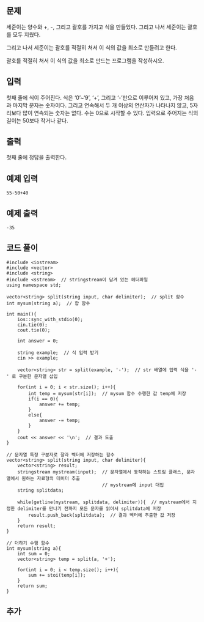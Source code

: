 ## 문제 
세준이는 양수와 +, -, 그리고 괄호를 가지고 식을 만들었다. 그리고 나서 세준이는 괄호를 모두 지웠다.

그리고 나서 세준이는 괄호를 적절히 쳐서 이 식의 값을 최소로 만들려고 한다.

괄호를 적절히 쳐서 이 식의 값을 최소로 만드는 프로그램을 작성하시오.
## 입력
첫째 줄에 식이 주어진다. 식은 ‘0’~‘9’, ‘+’, 그리고 ‘-’만으로 이루어져 있고, 가장 처음과 마지막 문자는 숫자이다. 그리고 연속해서 두 개 이상의 연산자가 나타나지 않고, 5자리보다 많이 연속되는 숫자는 없다. 수는 0으로 시작할 수 있다. 입력으로 주어지는 식의 길이는 50보다 작거나 같다.
## 출력
첫째 줄에 정답을 출력한다.


## 예제 입력 
```
55-50+40
```

## 예제 출력  
```
-35
```
## 코드 풀이
```
#include <iostream>
#include <vector>
#include <string>
#include <sstream>  // stringstream이 담겨 있는 헤더파일
using namespace std;

vector<string> split(string input, char delimiter);  // split 함수
int mysum(string a);  // 합 함수

int main(){
    ios::sync_with_stdio(0);
    cin.tie(0);
    cout.tie(0);
    
    int answer = 0;
    
    string example;  // 식 입력 받기
    cin >> example;
    
    vector<string> str = split(example, '-');  // str 배열에 입력 식을 '-' 로 구분한 문자열 삽입
    
    for(int i = 0; i < str.size(); i++){
        int temp = mysum(str[i]);  // mysum 함수 수행한 값 temp에 저장
        if(i == 0){
            answer += temp;
        }
        else{
            answer -= temp;
        }
    }
    cout << answer << '\n';  // 결과 도출
}

// 문자열 특정 구분자로 잘라 벡터에 저장하는 함수
vector<string> split(string input, char delimiter){
    vector<string> result;  
    stringstream mystream(input);  // 문자열에서 동작하는 스트림 클래스, 문자열에서 원하는 자료형의 데이터 추출
                                   // mystream에 input 대입    
    string splitdata;
    
    while(getline(mystream, splitdata, delimiter)){  // mystream에서 지정한 delimiter를 만나기 전까지 모든 문자를 읽어서 splitdata에 저장
        result.push_back(splitdata);  // 결과 벡터에 추출한 값 저장
    }
    return result;
}

// 더하기 수행 함수
int mysum(string a){
    int sum = 0;
    vector<string> temp = split(a, '+');
    
    for(int i = 0; i < temp.size(); i++){
        sum += stoi(temp[i]);
    }
    return sum;
}
```
## 추가
